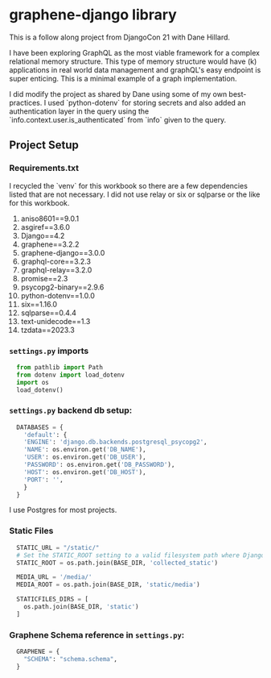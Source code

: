 # graphene-django library
This is a follow along project from DjangoCon 21 with Dane Hillard.

<p>I have been exploring GraphQL as the most viable framework for a complex relational memory structure. This type of memory structure would have (k) applications in real world data management and graphQL's easy endpoint is super enticing. This is a minimal example of a graph implementation.
</p>
<p>
I did modify the project as shared by Dane using some of my own best-practices. I used `python-dotenv` for storing secrets and also added an authentication layer in the query using the `info.context.user.is_authenticated` from `info` given to the query.
</p>

## Project Setup

### Requirements.txt 

<p>
I recycled the `venv` for this workbook so there are a few dependencies listed that are not necessary. I did not use relay or six or sqlparse or the like for this workbook.
</p>

1. aniso8601==9.0.1
1. asgiref==3.6.0
1. Django==4.2
1. graphene==3.2.2
1. graphene-django==3.0.0
1. graphql-core==3.2.3
1. graphql-relay==3.2.0
1. promise==2.3
1. psycopg2-binary==2.9.6
1. python-dotenv==1.0.0
1. six==1.16.0
1. sqlparse==0.4.4
1. text-unidecode==1.3
1. tzdata==2023.3

### `settings.py` imports
```py
  from pathlib import Path
  from dotenv import load_dotenv
  import os
  load_dotenv()
```

### `settings.py` backend db setup:
```py
  DATABASES = {
    'default': {
    'ENGINE': 'django.db.backends.postgresql_psycopg2',
    'NAME': os.environ.get('DB_NAME'),
    'USER': os.environ.get('DB_USER'),
    'PASSWORD': os.environ.get('DB_PASSWORD'),
    'HOST': os.environ.get('DB_HOST'),
    'PORT': '',
    }
  }
```
<p>
I use Postgres for most projects.
</p>

### Static Files
```py
  STATIC_URL = "/static/"
  # Set the STATIC_ROOT setting to a valid filesystem path where Django can collect static files
  STATIC_ROOT = os.path.join(BASE_DIR, 'collected_static')

  MEDIA_URL = '/media/'
  MEDIA_ROOT = os.path.join(BASE_DIR, 'static/media')

  STATICFILES_DIRS = [
    os.path.join(BASE_DIR, 'static')
  ]
```

### Graphene Schema reference in `settings.py`:
```py
  GRAPHENE = {
    "SCHEMA": "schema.schema",
  }
```
